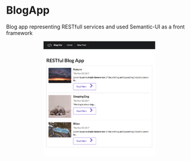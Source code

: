 

<h1> BlogApp </h1>
Blog app representing RESTfull services and used Semantic-UI as a front framework

<p align="center">
<img src="https://raw.githubusercontent.com/hummatli/BlogApp-RESTful/master/screenshot_new.png" width="60%"/>
</p>
